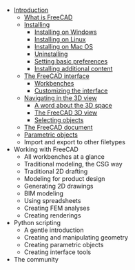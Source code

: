 * [Introduction](what_is_freecad.md)
  * [What is FreeCAD](what_is_freecad.md#what-is-freecad)
  * [Installing](installing.md)
    * [Installing on Windows](installing.md#installing-on-windows)
    * [Installing on Linux](installing.md#installing-on-linux)
    * [Installing on Mac OS](installing.md#installing-on-mac-os)
    * [Uninstalling](installing.md#uninstalling)
    * [Setting basic preferences](installing.md#setting-basic-preferences)
    * [Installing additional content](installing.md#installing-additional-content)
  * [The FreeCAD interface](the_freecad_interface.md)
    * [Workbenches](the_freecad_interface.md#workbenches)
    * [Customizing the interface](the_freecad_interface.md#customizing-the-interface)
  * [Navigating in the 3D view](navigating_in_the_3d_view.md)
    * [A word about the 3D space](navigating_in_the_3d_view.md#a-word-about-the-3d-space)
    * [The FreeCAD 3D view](navigating_in_the_3d_view.md#the-freecad-3d-view)
    * [Selecting objects](navigating_in_the_3d_view.md#selecting-objects)
  * [The FreeCAD document](the_freecad_document.md)
  * [Parametric objects](parametric_objects.md)
  * Import and export to other filetypes
* Working with FreeCAD
  * All workbenches at a glance
  * Traditional modeling, the CSG way
  * Traditional 2D drafting
  * Modeling for product design
  * Generating 2D drawings
  * BIM modeling
  * Using spreadsheets
  * Creating FEM analyses
  * Creating renderings
* Python scripting
  * A gentle introduction
  * Creating and manipulating geometry
  * Creating parametric objects
  * Creating interface tools
* The community
